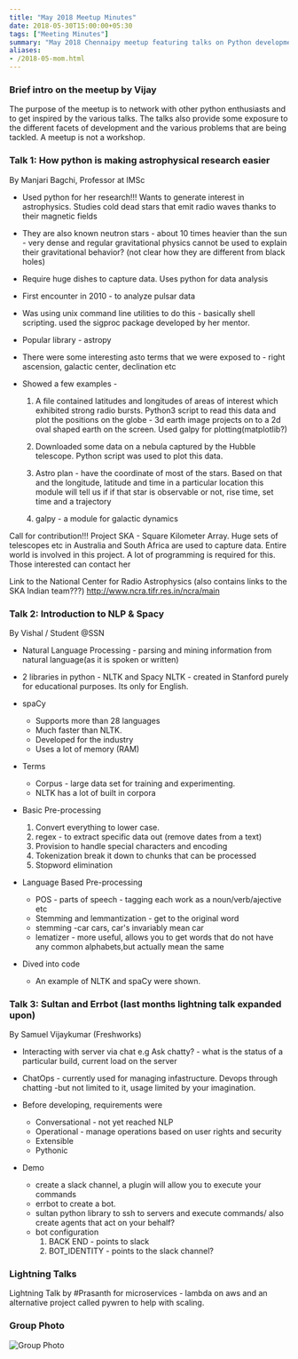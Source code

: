 ```yaml
---
title: "May 2018 Meetup Minutes"
date: 2018-05-30T15:00:00+05:30
tags: ["Meeting Minutes"]
summary: "May 2018 Chennaipy meetup featuring talks on Python development and networking."
aliases:
- /2018-05-mom.html
---
```


### Brief intro on the meetup by Vijay

The purpose of the meetup is to network with other python enthusiasts
and to get inspired by the various talks. The talks also provide some
exposure to the different facets of development and the various
problems that are being tackled. A meetup is not a workshop.

### Talk 1: How python is making astrophysical research easier

By Manjari Bagchi, Professor at IMSc

  * Used python for her research!!! Wants to generate interest in
    astrophysics. Studies cold dead stars that emit radio waves thanks
    to their magnetic fields
  
  * They are also known neutron stars - about 10 times heavier than
    the sun - very dense and regular gravitational physics cannot be
    used to explain their gravitational behavior? (not clear how they
    are different from black holes)

  * Require huge dishes to capture data. Uses python for data analysis

  * First encounter in 2010 - to analyze pulsar data
  
  * Was using unix command line utilities to do this - basically shell
    scripting. used the sigproc package developed by her mentor.
  
  * Popular library - astropy
  
  * There were some interesting asto terms that we were exposed to -
    right ascension, galactic center, declination etc

  * Showed a few examples -
  
    1. A file contained latitudes and longitudes of areas of interest
       which exhibited strong radio bursts. Python3 script to read
       this data and plot the positions on the globe - 3d earth image
       projects on to a 2d oval shaped earth on the screen. Used galpy
       for plotting(matplotlib?)

    2. Downloaded some data on a nebula captured by the Hubble
       telescope. Python script was used to plot this data.

    3. Astro plan - have the coordinate of most of the stars. Based on
       that and the longitude, latitude and time in a particular
       location this module will tell us if if that star is observable
       or not, rise time, set time and a trajectory

    4. galpy - a module for galactic dynamics


Call for contribution!!! Project SKA - Square Kilometer Array. Huge
sets of telescopes etc in Australia and South Africa are used to
capture data. Entire world is involved in this project. A lot of
programming is required for this. Those interested can contact her

Link to the National Center for Radio Astrophysics (also contains
links to the SKA Indian team???)
http://www.ncra.tifr.res.in/ncra/main

### Talk 2: Introduction to NLP & Spacy

By Vishal / Student @SSN

  * Natural Language Processing - parsing and mining information from
    natural language(as it is spoken or written)

  * 2 libraries in python - NLTK and Spacy NLTK - created in Stanford
    purely for educational purposes. Its only for English.

  * spaCy
    - Supports more than 28 languages
    - Much faster than NLTK. 
    - Developed for the industry
    - Uses a lot of memory (RAM)

  * Terms
    - Corpus - large data set for training and experimenting.
    - NLTK has a lot of built in corpora

  * Basic Pre-processing
    1. Convert everything to lower case.
    2. regex - to extract specific data out (remove dates from a text)
    3. Provision to handle special characters and encoding
    4. Tokenization break it down to chunks that can be processed 
    5. Stopword elimination

  * Language Based Pre-processing
    - POS - parts of speech - tagging each work as a noun/verb/ajective etc 
    - Stemming and lemmantization - get to the original word 
    - stemming -car cars, car's invariably mean car
    - lematizer - more useful, allows you to get words that do not
      have any common alphabets,but actually mean the same

  * Dived into code
    - An example of NLTK and spaCy were shown.

### Talk 3: Sultan and Errbot (last months lightning talk expanded upon)

By Samuel Vijaykumar (Freshworks)

   * Interacting with server via chat e.g Ask chatty? - what is the
     status of a particular build, current load on the server
   
   * ChatOps - currently used for managing infastructure. Devops
     through chatting -but not limited to it, usage limited by your
     imagination.

   * Before developing, requirements were
     - Conversational - not yet reached NLP
     - Operational - manage operations based on user rights and security
     - Extensible
     - Pythonic
     
   * Demo
     - create a slack channel, a plugin will allow you to execute your commands
     - errbot to create a bot.
     - sultan python library to ssh to servers and execute commands/
       also create agents that act on your behalf?
     - bot configuration
       1. BACK END - points to slack 
       2. BOT_IDENTITY - points to the slack channel?
 
### Lightning Talks

Lightning Talk by #Prasanth for microservices - lambda on aws and an
alternative project called pywren to help with scaling.

### Group Photo

<img src="https://secure.meetupstatic.com/photos/event/7/3/a/a/600_472109610.jpeg" alt="Group Photo"/></img>